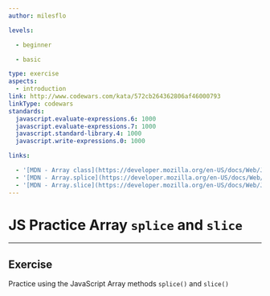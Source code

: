 ```yaml
---
author: milesflo

levels:

  - beginner

  - basic

type: exercise
aspects:
  - introduction
link: http://www.codewars.com/kata/572cb264362806af46000793
linkType: codewars
standards:
  javascript.evaluate-expressions.6: 1000
  javascript.evaluate-expressions.7: 1000
  javascript.standard-library.4: 1000
  javascript.write-expressions.0: 1000

links:

  - '[MDN - Array class](https://developer.mozilla.org/en-US/docs/Web/JavaScript/Reference/Global_Objects/Array)'
  - '[MDN - Array.splice](https://developer.mozilla.org/en-US/docs/Web/JavaScript/Reference/Global_Objects/Array/splice)'
  - '[MDN - Array.slice](https://developer.mozilla.org/en-US/docs/Web/JavaScript/Reference/Global_Objects/Array/slice)'
---
```


# JS Practice Array `splice` and `slice`

---
## Exercise

Practice using the JavaScript Array methods `splice()` and `slice()`
